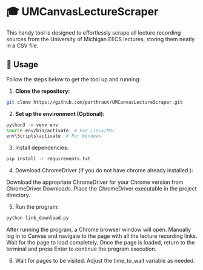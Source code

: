 # 🎓 UMCanvasLectureScraper

This handy tool is designed to effortlessly scrape all lecture recording sources from the University of Michigan EECS lectures, storing them neatly in a CSV file.

## 🚀 Usage

Follow the steps below to get the tool up and running:

1. **Clone the repository:**

```bash
git clone https://github.com/parthraut/UMCanvasLectureScraper.git
```

2. **Set up the environment (Optional):**

```bash
python3 -m venv env
source env/bin/activate  # For Linux/Mac
env\Scripts\activate  # For Windows
```

3. Install dependencies:

```bash
pip install -r requirements.txt
```

4. Download ChromeDriver (if you do not have chrome already installed.):

Download the appropriate ChromeDriver for your Chrome version from ChromeDriver Downloads. Place the ChromeDriver executable in the project directory.

5. Run the program:

```bash
python link_download.py
```

After running the program, a Chrome browser window will open. Manually log in to Canvas and navigate to the page with all the lecture recording links. Wait for the page to load completely.
Once the page is loaded, return to the terminal and press Enter to continue the program execution.

6. Wait for pages to be visited. Adjust the time_to_wait variable as needed.
